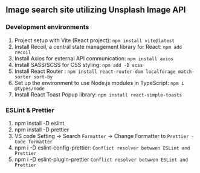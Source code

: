 ## Image search site utilizing Unsplash Image API

### Development environments

1. Project setup with Vite (React project): `npm install vite@latest` <br />
2. Install Recoil, a central state management library for React: `npm add recoil` <br />
3. Install Axios for external API communication: `npm install axios` <br />
4. Install SASS/SCSS for CSS styling: `npm add -D scss` <br />
5. Install React Router : `npm install react-router-dom localforage match-sorter sort-by` <br />
6. Set up the environment to use Node.js modules in TypeScript: `npm i @types/node` <br />
7. Install React Toast Popup library: `npm install react-simple-toasts` <br />

### ESLint & Prettier

1. npm install -D eslint <br />
2. npm install -D prettier <br />
3. VS code Setting -> Search `Formatter` -> Change Formatter to `Prettier - Code formatter` <br />
4. npm i -D eslint-config-prettier: `Conflict resolver betwwen ESLint and Prettier` <br />
5. npm i -D eslint-plugin-prettier `Conflict resolver betwwen ESLint and Prettier` <br />
